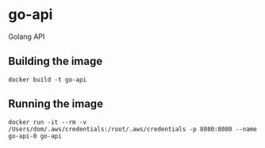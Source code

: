 # go-api

Golang API  

## Building the image

```docker build -t go-api```


## Running the image

```docker run -it --rm -v /Users/dom/.aws/credentials:/root/.aws/credentials -p 8080:8080 --name go-api-0 go-api```
